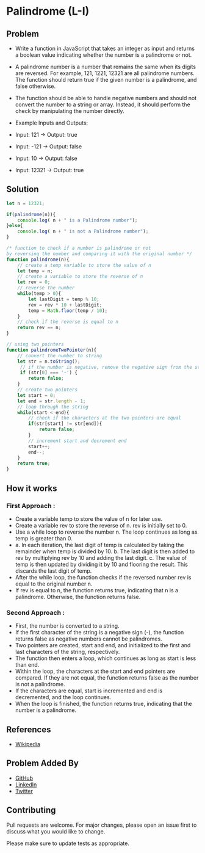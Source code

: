 # Palindrome (L-I)

## Problem
- Write a function in JavaScript that takes an integer as input and returns a boolean value indicating whether the number is a palindrome or not.

- A palindrome number is a number that remains the same when its digits are reversed. For example, 121, 1221, 12321 are all palindrome numbers. The function should return true if the given number is a palindrome, and false otherwise.

- The function should be able to handle negative numbers and should not convert the number to a string or array. Instead, it should perform the check by manipulating the number directly.

- Example Inputs and Outputs:

- Input: 121 -> Output: true
- Input: -121 -> Output: false
- Input: 10 -> Output: false
- Input: 12321 -> Output: true

## Solution

```javascript
let n = 12321;

if(palindrome(n)){
    console.log( n + " is a Palindrome number");
}else{
    console.log( n + " is not a Palindrome number");
}

/* function to check if a number is palindrome or not 
by reversing the number and comparing it with the original number */
function palindrome(n){
    // create a temp variable to store the value of n
    let temp = n;
    // create a variable to store the reverse of n
    let rev = 0;
    // reverse the number
    while(temp > 0){
        let lastDigit = temp % 10;
        rev = rev * 10 + lastDigit;
        temp = Math.floor(temp / 10);
    }
    // check if the reverse is equal to n
    return rev == n;
}

// using two pointers
function palindromeTwoPointer(n){
    // convert the number to string
    let str = n.toString();
     // if the number is negative, remove the negative sign from the string
     if (str[0] === '-') {
        return false;
    }
    // create two pointers
    let start = 0;
    let end = str.length - 1;
    // loop through the string
    while(start < end){
        // check if the characters at the two pointers are equal
        if(str[start] != str[end]){
            return false;
        }
        // increment start and decrement end
        start++;
        end--;
    }
    return true;
}
```

## How it works
### First Approach :
- Create a variable temp to store the value of n for later use.
- Create a variable rev to store the reverse of n. rev is initially set to 0.
- Use a while loop to reverse the number n. The loop continues as long as temp is greater than 0.
-   a. In each iteration, the last digit of temp is calculated by taking the remainder when temp is divided by 10.
    b. The last digit is then added to rev by multiplying rev by 10 and adding the last digit.
    c. The value of temp is then updated by dividing it by 10 and flooring the result. This discards the last digit of temp.
- After the while loop, the function checks if the reversed number rev is equal to the original number n.
- If rev is equal to n, the function returns true, indicating that n is a palindrome. Otherwise, the function returns false.

### Second Approach : 
- First, the number is converted to a string.
- If the first character of the string is a negative sign (-), the function returns false as negative numbers cannot be palindromes.
- Two pointers are created, start and end, and initialized to the first and last characters of the string, respectively.
- The function then enters a loop, which continues as long as start is less than end.
- Within the loop, the characters at the start and end pointers are compared. If they are not equal, the function returns false as the number is not a palindrome.
- If the characters are equal, start is incremented and end is decremented, and the loop continues.
- When the loop is finished, the function returns true, indicating that the number is a palindrome.


## References
- [Wikipedia](https://en.wikipedia.org/wiki/Palindromic_number#)


## Problem Added By
- [GitHub](https://www.github.com/hirentimbadiya) 
- [LinkedIn](https://www.linkedin.com/in/hirentimbadiya74)
- [Twitter](https://twitter.com/heyhiru)


## Contributing
Pull requests are welcome. For major changes, please open an issue first to discuss what you would like to change.

Please make sure to update tests as appropriate.
